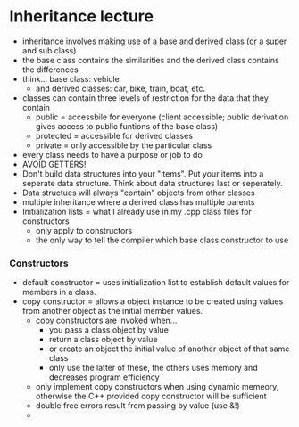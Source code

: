 # Inheritance lecture
- inheritance involves making use of a base and derived class (or a super and sub class)
- the base class contains the similarities and the derived class contains the differences 
- think... base class: vehicle 
  - and derived classes: car, bike, train, boat, etc. 
- classes can contain three levels of restriction for the data that they contain 
  - public = accessbile for everyone (client accessible; public derivation gives access to public funtions of the base class)
  - protected = accessible for derived classes
  - private = only accessible by the particular class
- every class needs to have a purpose or job to do 
- AVOID GETTERS!
- Don't build data structures into your "items". Put your items into a seperate data structure. Think about data structures last or seperately.
- Data structues will always "contain" objects from other classes
- multiple inheritance where a derived class has multiple parents
- Initialization lists = what I already use in my .cpp class files for constructors
  - only apply to constructors
  - the only way to tell the compiler which base class constructor to use

### Constructors
- default constructor = uses initialization list to establish default values for members in a class.
- copy constructor = allows a object instance to be created using values from another object as the initial member values.
  - copy constructors are invoked when... 
    - you pass a class object by value 
    - return a class object by value
    - or create an object the initial value of another object of that same class 
    - only use the latter of these, the others uses memory and decreases program efficiency
  - only implement copy constructors when using dynamic memeory, otherwise the C++ provided copy constructor will be sufficient
  - double free errors result from passing by value (use &!) 
  - 

